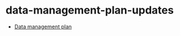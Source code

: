# data-management-plan-updates

- [Data management plan](https://drive.google.com/file/d/1KXz1WT7u8INiuQ9loelv2vQyc3skoytE/view?usp=drive_link)
